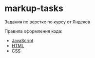 # markup-tasks

Задания по верстке по курсу от Яндекса

Правила оформления кода:
- [JavaScript](https://github.com/urfu-2016/guides/blob/master/codestyle/js.md)
- [HTML](https://github.com/urfu-2016/guides/blob/master/codestyle/html.md)
- [CSS](https://github.com/urfu-2016/guides/blob/master/codestyle/css.md)
